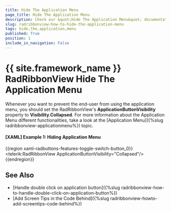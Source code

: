```yaml
---
title: Hide The Application Menu
page_title: Hide The Application Menu
description: Check our &quot;Hide The Application Menu&quot; documentation article for the RadRibbonView {{ site.framework_name }} control.
slug: radribbonview-how-to-hide-the-application-menu
tags: hide,the,application,menu
published: True
position: 1
include_in_navigation: False
---
```


# {{ site.framework_name }} RadRibbonView Hide The Application Menu

Whenever you want to prevent the end-user from using the application menu, you should set the RadRibbonView's __ApplicationButtonVisibility__ property to __Visibility.Collapsed__. For more information about the Application Menu different functionalities, take a look at the [Application Menu]({%slug radribbonview-applicationmenu%}) topic.		

#### __[XAML] Example 1: Hiding Application Menu__
{{region xaml-radbuttons-features-toggle-switch-button_0}}
	<telerik:RadRibbonView ApplicationButtonVisibility="Collapsed"/>
{{endregion}}

## See Also
 * [Handle double click on application button]({%slug radribbonview-how-to-handle-double-click-on-application-button%})
 * [Add Screen Tips in the Code Behind]({%slug radribbonview-howto-add-screentips-code-behind%})
